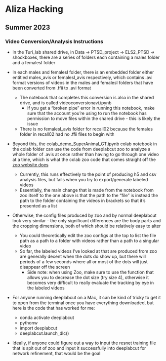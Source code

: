 # Aliza Hacking
## Summer 2023

### Video Conversion/Analysis Instructions

* In the Turi_lab shared drive, in Data → PTSD_project → ELS2_PTSD → shockboxes, there are a series of folders each containing a males folder and a femalesI folder
  
* In each males and femalesI folder, there is an embedded folder either entitled males_avis or femalesI_avis respectively, which contains .avi format versions of videos in the males and femalesI folders that have been converted from .ffii to .avi format
    * The notebook that completes this conversion is also in the shared drive, and is called videoconversionavi.ipynb
        * If you get a “broken pipe” error in running this notebook, make sure that the account you’re using to run the notebook has permission to move files within the shared drive - this is likely the issue
    * There is no femalesI_avis folder for recall02 because the females folder in recall02 had no .ffii files to begin with

* Beyond this, the colab_demo_SuperAnimal_GT.ipynb colab notebook in the colab folder can use the code from deeplabcut zoo to analyze a whole folder of .avis at once rather than having to go through one video at a time, which is what the colab zoo code that comes straight off the [zoo website does](http://www.mackenziemathislab.org/dlc-modelzoo)
    * Currently, this runs effectively to the point of producing h5 and csv analysis files, but fails when you try to export/generate labeled videos
    * Essentially, the main change that is made from the notebook from zoo itself to the one above is that the path to the “file” is instead the path to the folder containing the videos in brackets so that it’s presented as a list

* Otherwise, the config files produced by zoo and by normal deeplabcut look very similar - the only significant differences are the body parts and the cropping dimensions, both of which should be relatively easy to alter
    * You could theoretically edit the zoo configs at the top to list the file path as a path to a folder with videos rather than a path to a singular video
    * So far, the labeled videos I’ve looked at that are produced from zoo are generally decent when the dots do show up, but there will periods of a few seconds where all or most of the dots will just disappear off the screen
        * Side note: when using Zoo, make sure to use the function that allows you to decrease the dot size (try size 4), otherwise it becomes very difficult to really evaluate the tracking by eye in the labeled videos

* For anyone running deeplabcut on a Mac, it can be kind of tricky to get it to open from the terminal once you have everything downloaded, but here is the code that has worked for me: 
    * conda activate deeplabcut
    * pythonw
    * import deeplabcut
    * deeplabcut.launch_dlc()  

* Ideally, if anyone could figure out a way to input the resnet training file that is spit out of zoo and input it successfully into deeplabcut for network refinement, that would be the goal


